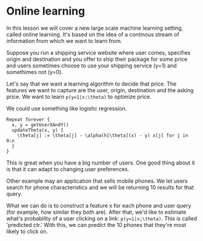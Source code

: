 # Online learning

In this lesson we will cover a new large scale machine learning setting, called online learning. It's based on the idea of a continous stream of information from which we want to learn from.

Suppose you run a shipping service website where user comes, specifies origin and destination and you offer to ship their package for some price and users sometimes choose to use your shipping service (y=1) and somethimes not (y=0).

Let's say that we want a learning algorithm to decide that price. The features we want to capture are the user, origin, destination and the asking price. We want to learn `p(y=1|x;\theta)` to optimize price.

We could use something like logistic regression.

```
Repeat forever {
  x, y = getUserXAndY()
  updateTheta(x, y) {
    \theta[j] := \theta[j] - \alpha(h[\theta](x) - y) x[j] for j in 0:n
  }
}
```

This is great when you have a big number of users. One good thing about it is that it can adapt to changing user preferences.

Other example may an application that sells mobile phones. We let users search for phone characteristics and we will be returning 10 results for that query.

What we can do is to construct a feature x for each phone and user query (for example, how similar they both are). After that, we'd like to estimate what's probability of a user clicking on a link: `p(y=1|x;\theta)`. This is called 'predicted ctr.' With this, we can predict the 10 phones that they're most likely to click on.
